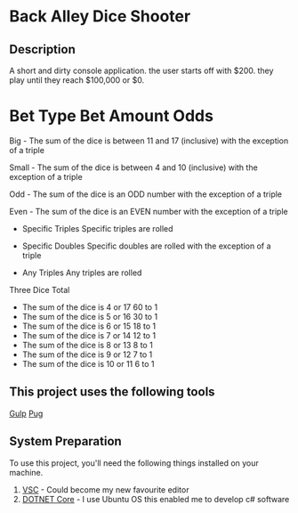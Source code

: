 Back Alley Dice Shooter
=============================

## Description

A short and dirty console application. the user starts off with $200. they play until they reach $100,000 or $0.

# Bet Type Bet Amount Odds

Big - The sum of the dice is between 11 and 17 (inclusive) with the exception of a triple

Small - The sum of the dice is between 4 and 10 (inclusive) with the exception of a triple

Odd - The sum of the dice is an ODD number with the exception of a triple

Even - The sum of the dice is an EVEN number with the exception of a triple

- Specific Triples Specific triples are rolled

- Specific Doubles Specific doubles are rolled with the exception of a triple

- Any Triples Any triples are rolled

Three Dice Total
- The sum of the dice is 4 or 17 60 to 1
- The sum of the dice is 5 or 16 30 to 1
- The sum of the dice is 6 or 15 18 to 1
- The sum of the dice is 7 or 14 12 to 1
- The sum of the dice is 8 or 13 8 to 1
- The sum of the dice is 9 or 12 7 to 1
- The sum of the dice is 10 or 11 6 to 1


## This project uses the following tools

[Gulp](http://gulpjs.com/)
[Pug](https://github.com/pugjs/pug)


## System Preparation

To use this project, you'll need the following things installed on your machine.

1. [VSC](https://code.visualstudio.com/) - Could become my new favourite editor
2. [DOTNET Core](https://www.microsoft.com/net/core#windowsvs2017) - I use Ubuntu OS this enabled me to develop c# software



